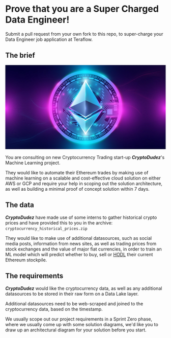 # Prove that you are a Super Charged Data Engineer!

Submit a pull request from your own fork to this repo, to super-charge your Data Engineer job application at Teraflow.

## The brief

![](ethereum.jpg)

You are consulting on new Cryptocurrency Trading start-up __*CryptoDudez*__'s Machine Learning project.

They would like to automate their Ethereum trades by making use of machine learning on a scalable and cost-effective cloud solution on either AWS or GCP and require your help in scoping out the solution architecture, as well as building a minimal proof of concept solution within 7 days.

## The data

__*CryptoDudez*__ have made use of some interns to gather historical crypto prices and have provided this to you in the archive: `cryptocurrency_historical_prices.zip`

They would like to make use of additional datasources, such as social media posts, information from news sites, as well as trading prices from stock exchanges and the value of major fiat currencies, in order to train an ML model which will predict whether to buy, sell or [HODL](https://www.nerdwallet.com/article/investing/hodl-a-typo-takes-hold-as-a-sound-cryptocurrency-strategy) their current Ethereum stockpile.

## The requirements

__*CryptoDudez*__ would like the cryptocurrency data, as well as any additional datasources to be stored in their raw form on a Data Lake layer.

Additional datasources need to be web-scraped and joined to the cryptocurrency data, based on the timestamp.

We usually scope out our project requirements in a Sprint Zero phase, where we usually come up with some solution diagrams, we'd like you to draw up an architectural diagram for your solution before you start.
